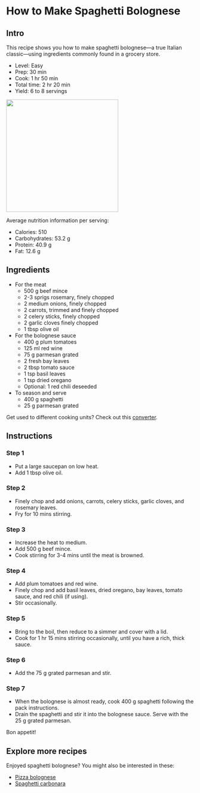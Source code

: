 # How to Make Spaghetti Bolognese

## Intro

This recipe shows you how to make spaghetti bolognese—a true Italian classic—using ingredients commonly found in a grocery store.

- Level: Easy
- Prep: 30 min
- Cook: 1 hr 50 min
- Total time: 2 hr 20 min
- Yield: 6 to 8 servings

<img src="https://www.errenskitchen.com/wp-content/uploads/2015/02/Quick-Easy-Spaghetti-Bolognese2-1-500x480.jpg" width="300">

Average nutrition information per serving:

- Calories: 510
- Carbohydrates: 53.2 g
- Protein: 40.9 g
- Fat: 12.6 g

## Ingredients

- For the meat
  - 500 g beef mince
  - 2-3 sprigs rosemary, finely chopped
  - 2 medium onions, finely chopped
  - 2 carrots, trimmed and finely chopped
  - 2 celery sticks, finely chopped
  - 2 garlic cloves finely chopped
  - 1 tbsp olive oil
- For the bolognese sauce
  - 400 g plum tomatoes
  - 125 ml red wine
  - 75 g parmesan grated
  - 2 fresh bay leaves
  - 2 tbsp tomato sauce
  - 1 tsp basil leaves
  - 1 tsp dried oregano
  - Optional: 1 red chili deseeded
- To season and serve
  - 400 g spaghetti
  - 25 g parmesan grated

Get used to different cooking units? Check out this [converter](https://www.thecalculatorsite.com/cooking/cooking-calculator.php).

## Instructions

### Step 1

- Put a large saucepan on low heat.
- Add 1 tbsp olive oil.

### Step 2

- Finely chop and add onions, carrots, celery sticks, garlic cloves, and rosemary leaves.
- Fry for 10 mins stirring.

### Step 3 

- Increase the heat to medium.
- Add 500 g beef mince.
- Cook stirring for 3-4 mins until the meat is browned.

### Step 4

- Add plum tomatoes and red wine.
- Finely chop and add basil leaves, dried oregano, bay leaves, tomato sauce, and red chili (if using).
- Stir occasionally.

### Step 5

- Bring to the boil, then reduce to a simmer and cover with a lid.
- Cook for 1 hr 15 mins stirring occasionally, until you have a rich, thick sauce.

### Step 6

- Add the 75 g grated parmesan and stir.

### Step 7

- When the bolognese is almost ready, cook 400 g spaghetti following the pack instructions.
- Drain the spaghetti and stir it into the bolognese sauce. Serve with the 25 g grated parmesan.

Bon appetit!

## Explore more recipes

Enjoyed spaghetti bolognese? You might also be interested in these:

- [Pizza bolognese](https://domestikatedlife.com/2018/08/31/grilled-pizza-bolognese/)
- [Spaghetti carbonara](https://www.delish.com/cooking/recipe-ideas/recipes/a45771/easy-carbonara-recipe/)

